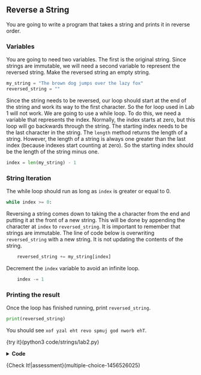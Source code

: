 ## Reverse a String

You are going to write a program that takes a string and prints it in reverse order.

### Variables
You are going to need two variables. The first is the original string. Since strings are immutable, we will need a second variable to represent the reversed string. Make the reversed string an empty string.

```python
my_string = "The brown dog jumps over the lazy fox"
reversed_string = ""
```

Since the string needs to be reversed, our loop should start at the end of the string and work its way to the first character. So the for loop used in Lab 1 will not work. We are going to use a while loop. To do this, we need a variable that represents the index. Normally, the index starts at zero, but this loop will go backwards through the string. The starting index needs to be the last character in the string. The `length` method returns the length of a string. However, the length of a string is always one greater than the last index (because indexes start counting at zero). So the starting index should be the length of the string minus one.

```python
index = len(my_string) - 1
```

### String Iteration
The while loop should run as long as `index` is greater or equal to 0.

```python
while index >= 0:
```

Reversing a string comes down to taking the a character from the end and putting it at the front of a new string. This will be done by appending the character at `index` to `reversed_string`. It is important to remember that strings are immutable. The line of code below is overwriting `reversed_string` with a new string. It is not updating the contents of the string.

```python
    reversed_string += my_string[index]
```

Decrement the `index` variable to avoid an infinite loop.

```python
    index -= 1
```

### Printing the result
Once the loop has finished running, print `reversed_string`.

```python
print(reversed_string)
```

You should see `xof yzal eht revo spmuj god nworb ehT`.

{try it}(python3 code/strings/lab2.py)

<details>
  <summary><strong>Code</strong></summary>
  
  ```python
  my_string = "The brown dog jumps over the lazy fox"
  reversed_string = ""
  index = len(my_string) - 1
  
  while index >= 0:
      reversed_string += my_string[index]
      index -= 1
  
  print(reversed_string)
  ```
  
</details>

{Check It!|assessment}(multiple-choice-1456526025)
